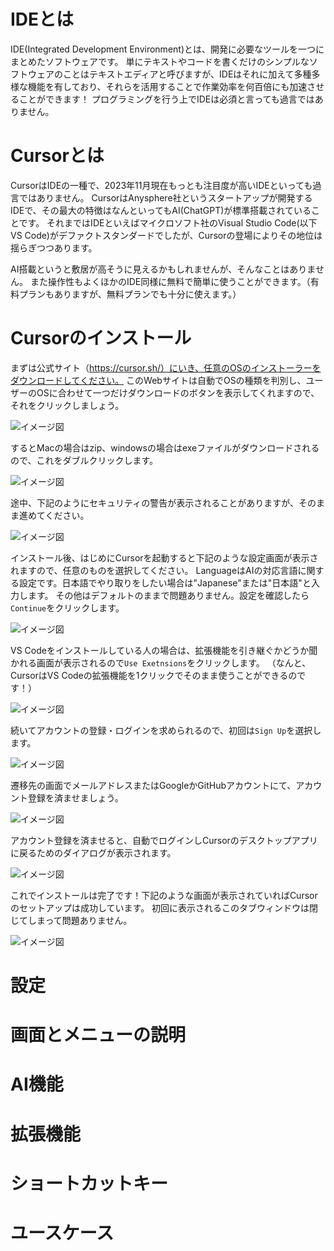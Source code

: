 # IDEとは
IDE(Integrated Development Environment)とは、開発に必要なツールを一つにまとめたソフトウェアです。
単にテキストやコードを書くだけのシンプルなソフトウェアのことはテキストエディアと呼びますが、IDEはそれに加えて多種多様な機能を有しており、それらを活用することで作業効率を何百倍にも加速させることができます！
プログラミングを行う上でIDEは必須と言っても過言ではありません。

# Cursorとは
CursorはIDEの一種で、2023年11月現在もっとも注目度が高いIDEといっても過言ではありません。
CursorはAnysphere社というスタートアップが開発するIDEで、その最大の特徴はなんといってもAI(ChatGPT)が標準搭載されていることです。
それまではIDEといえばマイクロソフト社のVisual Studio Code(以下VS Code)がデファクトスタンダードでしたが、Cursorの登場によりその地位は揺らぎつつあります。

AI搭載というと敷居が高そうに見えるかもしれませんが、そんなことはありません。
また操作性もよくほかのIDE同様に無料で簡単に使うことができます。（有料プランもありますが、無料プランでも十分に使えます。）

# Cursorのインストール
まずは公式サイト（https://cursor.sh/）にいき、任意のOSのインストーラーをダウンロードしてください。
このWebサイトは自動でOSの種類を判別し、ユーザーのOSに合わせて一つだけダウンロードのボタンを表示してくれますので、それをクリックしましょう。

![イメージ図](images/cursor/cursor-setup-1.png)

するとMacの場合はzip、windowsの場合はexeファイルがダウンロードされるので、これをダブルクリックします。

![イメージ図](images/cursor/cursor-setup-2.png)

途中、下記のようにセキュリティの警告が表示されることがありますが、そのまま進めてください。

![イメージ図](images/cursor/cursor-setup-3.png)

インストール後、はじめにCursorを起動すると下記のような設定画面が表示されますので、任意のものを選択してください。
LanguageはAIの対応言語に関する設定です。日本語でやり取りをしたい場合は"Japanese"または"日本語"と入力します。
その他はデフォルトのままで問題ありません。設定を確認したら`Continue`をクリックします。

![イメージ図](images/cursor/cursor-setup-4.png)

VS Codeをインストールしている人の場合は、拡張機能を引き継ぐかどうか聞かれる画面が表示されるので`Use Exetnsions`をクリックします。
（なんと、CursorはVS Codeの拡張機能を1クリックでそのまま使うことができるのです！）

![イメージ図](images/cursor/cursor-setup-5.png)

続いてアカウントの登録・ログインを求められるので、初回は`Sign Up`を選択します。

![イメージ図](images/cursor/cursor-setup-6.png)

遷移先の画面でメールアドレスまたはGoogleかGitHubアカウントにて、アカウント登録を済ませましょう。

![イメージ図](images/cursor/cursor-setup-7.png)

アカウント登録を済ませると、自動でログインしCursorのデスクトップアプリに戻るためのダイアログが表示されます。

![イメージ図](images/cursor/cursor-setup-8.png)

これでインストールは完了です！下記のような画面が表示されていればCursorのセットアップは成功しています。
初回に表示されるこのタブウィンドウは閉じてしまって問題ありません。

![イメージ図](images/cursor/cursor-setup-9.png)

# 設定
# 画面とメニューの説明
# AI機能
# 拡張機能
# ショートカットキー
# ユースケース